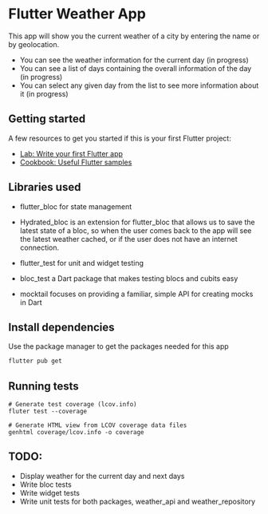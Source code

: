 # Flutter Weather App

This app will show you the current weather of a city by entering the name or by geolocation.
- You can see the weather information for the current day (in progress)
- You can see a list of days containing the overall information of the day (in progress)
- You can select any given day from the list to see more information about it (in progress)

## Getting started

A few resources to get you started if this is your first Flutter project:

- [Lab: Write your first Flutter app](https://flutter.dev/docs/get-started/codelab)
- [Cookbook: Useful Flutter samples](https://flutter.dev/docs/cookbook)

## Libraries used
- flutter_bloc for state management

- Hydrated_bloc is an extension for flutter_bloc that allows us to save the latest state of a bloc, so when the user comes back to the app will see the latest weather cached, or if the user does not have an internet connection.

- flutter_test for unit and widget testing
- bloc_test a Dart package that makes testing blocs and cubits easy
- mocktail focuses on providing a familiar, simple API for creating mocks in Dart

## Install dependencies

Use the package manager to get the packages needed for this app

```bash
flutter pub get
```

## Running tests

```flutter
# Generate test coverage (lcov.info)
fluter test --coverage

# Generate HTML view from LCOV coverage data files
genhtml coverage/lcov.info -o coverage
```


## TODO:
- Display weather for the current day and next days
- Write bloc tests
- Write widget tests
- Write unit tests for both packages, weather_api and weather_repository
